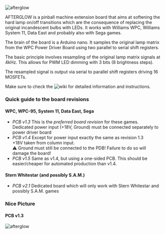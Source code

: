 ![afterglow](https://github.com/smyp/afterglow/blob/master/artwork/afterglow.png "Afterglow")

AFTERGLOW is a pinball machine extension board that aims at softening the hard lamp on/off transitions which are the consequence of replacing the original incandescent bulbs with LEDs. It works with Williams WPC, Williams System 11, Data East and probably also with Sega games.

The brain of the board is a Arduino nano. It samples the original lamp matrix from the WPC Power Driver Board using two parallel to serial shift registers.

The basic principle involves resampling of the original lamp matrix signals at 4kHz. This allows for PWM LED dimming with 3 bits (8 brightness steps).

The resampled signal is output via serial to parallel shift registers driving 16 MOSFETs.

Make sure to check the ![wiki](https://github.com/smyp/afterglow/wiki) for detailed information and instructions.

### Quick guide to the board revisions

#### WPC, WPC-95, System 11, Data East, Sega
* *PCB v1.3* This is the *preferred board revision* for these games.<br/>Dedicated power input (+18V, Ground) must be connected separately to power driver board
* *PCB v1.4* Except for power input exactly the same as revision 1.3<br/>+18V taken from column input.<br/>⚠ Ground must still be connected to the PDB! Failure to do so will damage the board!
* *PCB v1.5* Same as v1.4, but using a one-sided PCB. This should be easier/cheaper for automated production than v1.4.

#### Stern Whitestar (and possibly S.A.M.)
* *PCB v2.1* Dedicated board which will only work with Stern Whitestar and possibly S.A.M. games

### Nice Picture

#### PCB v1.3
![afterglow](https://github.com/smyp/afterglow/blob/master/docu/images/pcb_v13_populated.jpg "Afterglow PCB v1.3")


